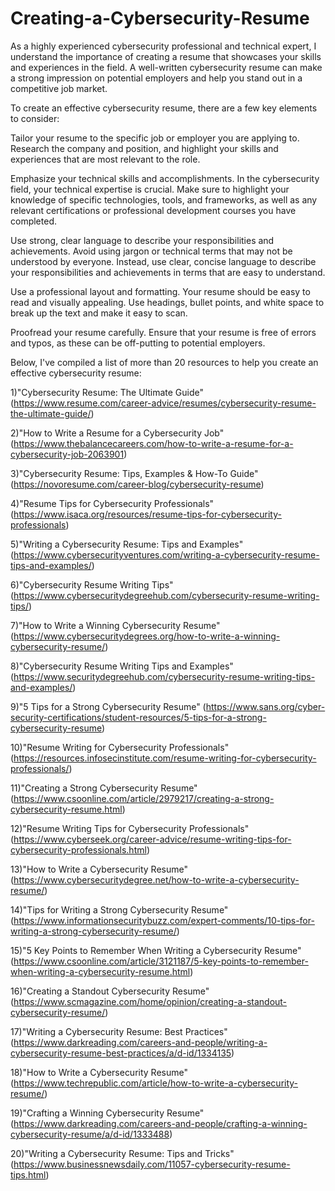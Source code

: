 # Creating-a-Cybersecurity-Resume
As a highly experienced cybersecurity professional and technical expert, I understand the importance of creating a resume that showcases your skills and experiences in the field. A well-written cybersecurity resume can make a strong impression on potential employers and help you stand out in a competitive job market.

To create an effective cybersecurity resume, there are a few key elements to consider:

Tailor your resume to the specific job or employer you are applying to. Research the company and position, and highlight your skills and experiences that are most relevant to the role.

Emphasize your technical skills and accomplishments. In the cybersecurity field, your technical expertise is crucial. Make sure to highlight your knowledge of specific technologies, tools, and frameworks, as well as any relevant certifications or professional development courses you have completed.

Use strong, clear language to describe your responsibilities and achievements. Avoid using jargon or technical terms that may not be understood by everyone. Instead, use clear, concise language to describe your responsibilities and achievements in terms that are easy to understand.

Use a professional layout and formatting. Your resume should be easy to read and visually appealing. Use headings, bullet points, and white space to break up the text and make it easy to scan.

Proofread your resume carefully. Ensure that your resume is free of errors and typos, as these can be off-putting to potential employers.

Below, I've compiled a list of more than 20 resources to help you create an effective cybersecurity resume:

1)"Cybersecurity Resume: The Ultimate Guide" (https://www.resume.com/career-advice/resumes/cybersecurity-resume-the-ultimate-guide/)

2)"How to Write a Resume for a Cybersecurity Job" (https://www.thebalancecareers.com/how-to-write-a-resume-for-a-cybersecurity-job-2063901)

3)"Cybersecurity Resume: Tips, Examples & How-To Guide" (https://novoresume.com/career-blog/cybersecurity-resume)

4)"Resume Tips for Cybersecurity Professionals" (https://www.isaca.org/resources/resume-tips-for-cybersecurity-professionals)

5)"Writing a Cybersecurity Resume: Tips and Examples" (https://www.cybersecurityventures.com/writing-a-cybersecurity-resume-tips-and-examples/)

6)"Cybersecurity Resume Writing Tips" (https://www.cybersecuritydegreehub.com/cybersecurity-resume-writing-tips/)

7)"How to Write a Winning Cybersecurity Resume" (https://www.cybersecuritydegrees.org/how-to-write-a-winning-cybersecurity-resume/)

8)"Cybersecurity Resume Writing Tips and Examples" (https://www.securitydegreehub.com/cybersecurity-resume-writing-tips-and-examples/)

9)"5 Tips for a Strong Cybersecurity Resume" (https://www.sans.org/cyber-security-certifications/student-resources/5-tips-for-a-strong-cybersecurity-resume)

10)"Resume Writing for Cybersecurity Professionals" (https://resources.infosecinstitute.com/resume-writing-for-cybersecurity-professionals/)

11)"Creating a Strong Cybersecurity Resume" (https://www.csoonline.com/article/2979217/creating-a-strong-cybersecurity-resume.html)

12)"Resume Writing Tips for Cybersecurity Professionals" (https://www.cyberseek.org/career-advice/resume-writing-tips-for-cybersecurity-professionals.html)

13)"How to Write a Cybersecurity Resume" (https://www.cybersecuritydegree.net/how-to-write-a-cybersecurity-resume/)

14)"Tips for Writing a Strong Cybersecurity Resume" (https://www.informationsecuritybuzz.com/expert-comments/10-tips-for-writing-a-strong-cybersecurity-resume/)

15)"5 Key Points to Remember When Writing a Cybersecurity Resume" (https://www.csoonline.com/article/3121187/5-key-points-to-remember-when-writing-a-cybersecurity-resume.html)

16)"Creating a Standout Cybersecurity Resume" (https://www.scmagazine.com/home/opinion/creating-a-standout-cybersecurity-resume/)

17)"Writing a Cybersecurity Resume: Best Practices" (https://www.darkreading.com/careers-and-people/writing-a-cybersecurity-resume-best-practices/a/d-id/1334135)

18)"How to Write a Cybersecurity Resume" (https://www.techrepublic.com/article/how-to-write-a-cybersecurity-resume/)

19)"Crafting a Winning Cybersecurity Resume" (https://www.darkreading.com/careers-and-people/crafting-a-winning-cybersecurity-resume/a/d-id/1333488)

20)"Writing a Cybersecurity Resume: Tips and Tricks" (https://www.businessnewsdaily.com/11057-cybersecurity-resume-tips.html)
